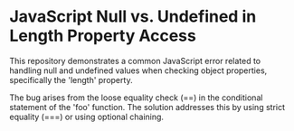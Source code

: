 # JavaScript Null vs. Undefined in Length Property Access

This repository demonstrates a common JavaScript error related to handling null and undefined values when checking object properties, specifically the 'length' property.

The bug arises from the loose equality check (==) in the conditional statement of the 'foo' function. The solution addresses this by using strict equality (===) or using optional chaining.
